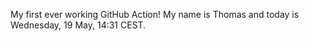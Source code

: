My first ever working GitHub Action!
My name is Thomas and today is Wednesday, 19 May, 14:31 CEST. 
